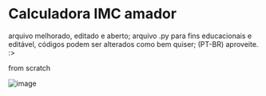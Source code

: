 # Calculadora IMC amador

arquivo melhorado, editado e aberto;
arquivo .py para fins educacionais e editável, códigos podem ser alterados como bem quiser; (PT-BR)
aproveite. :>

from scratch

![image](https://saudemedico.com/wp-content/uploads/2021/03/431af31cb5b576337ade1e5ac0777e58-300x157.jpg)
